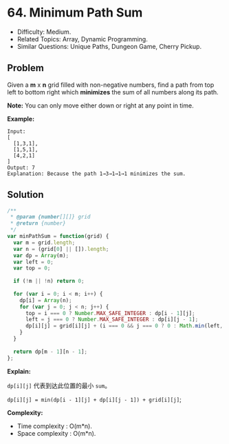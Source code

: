 # 64. Minimum Path Sum

- Difficulty: Medium.
- Related Topics: Array, Dynamic Programming.
- Similar Questions: Unique Paths, Dungeon Game, Cherry Pickup.

## Problem

Given a **m** x **n** grid filled with non-negative numbers, find a path from top left to bottom right which **minimizes** the sum of all numbers along its path.

**Note:** You can only move either down or right at any point in time.

**Example:**

```
Input:
[
  [1,3,1],
  [1,5,1],
  [4,2,1]
]
Output: 7
Explanation: Because the path 1→3→1→1→1 minimizes the sum.
```

## Solution

```javascript
/**
 * @param {number[][]} grid
 * @return {number}
 */
var minPathSum = function(grid) {
  var m = grid.length;
  var n = (grid[0] || []).length;
  var dp = Array(m);
  var left = 0;
  var top = 0;
  
  if (!m || !n) return 0;
    
  for (var i = 0; i < m; i++) {
    dp[i] = Array(n);
    for (var j = 0; j < n; j++) {
      top = i === 0 ? Number.MAX_SAFE_INTEGER : dp[i - 1][j];
      left = j === 0 ? Number.MAX_SAFE_INTEGER : dp[i][j - 1];
      dp[i][j] = grid[i][j] + (i === 0 && j === 0 ? 0 : Math.min(left, top));
    }
  }
  
  return dp[m - 1][n - 1];
};
```

**Explain:**

`dp[i][j]` 代表到达此位置的最小 `sum`。

`dp[i][j] = min(dp[i - 1][j] + dp[i][j - 1]) + grid[i][j]`;

**Complexity:**

* Time complexity : O(m*n).
* Space complexity : O(m*n).

